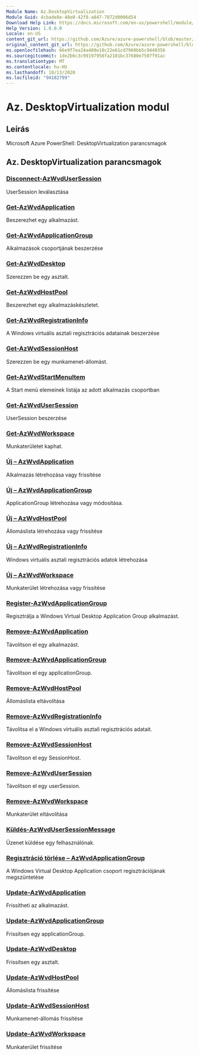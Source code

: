 ```yaml
---
Module Name: Az.DesktopVirtualization
Module Guid: 4cbade8e-48e0-42f8-a847-7872d0006d54
Download Help Link: https://docs.microsoft.com/en-us/powershell/module/az.desktopvirtualization
Help Version: 1.0.0.0
Locale: en-US
content_git_url: https://github.com/Azure/azure-powershell/blob/master/src/DesktopVirtualization/help/Az.DesktopVirtualization.md
original_content_git_url: https://github.com/Azure/azure-powershell/blob/master/src/DesktopVirtualization/help/Az.DesktopVirtualization.md
ms.openlocfilehash: 66e9f7ea24a480e10c22e61cd7960bb5c9440356
ms.sourcegitcommit: 1de2b6c3c99197958fa2101bc37680e7507f91ac
ms.translationtype: MT
ms.contentlocale: hu-HU
ms.lasthandoff: 10/13/2020
ms.locfileid: "94182799"
---
```

# Az. DesktopVirtualization modul
## Leírás
Microsoft Azure PowerShell: DesktopVirtualization parancsmagok

## Az. DesktopVirtualization parancsmagok
### [Disconnect-AzWvdUserSession](Disconnect-AzWvdUserSession.md)
UserSession leválasztása

### [Get-AzWvdApplication](Get-AzWvdApplication.md)
Beszerezhet egy alkalmazást.

### [Get-AzWvdApplicationGroup](Get-AzWvdApplicationGroup.md)
Alkalmazások csoportjának beszerzése

### [Get-AzWvdDesktop](Get-AzWvdDesktop.md)
Szerezzen be egy asztalt.

### [Get-AzWvdHostPool](Get-AzWvdHostPool.md)
Beszerezhet egy alkalmazáskészletet.

### [Get-AzWvdRegistrationInfo](Get-AzWvdRegistrationInfo.md)
A Windows virtuális asztali regisztrációs adatainak beszerzése

### [Get-AzWvdSessionHost](Get-AzWvdSessionHost.md)
Szerezzen be egy munkamenet-állomást.

### [Get-AzWvdStartMenuItem](Get-AzWvdStartMenuItem.md)
A Start menü elemeinek listája az adott alkalmazás csoportban

### [Get-AzWvdUserSession](Get-AzWvdUserSession.md)
UserSession beszerzése

### [Get-AzWvdWorkspace](Get-AzWvdWorkspace.md)
Munkaterületet kaphat.

### [Új – AzWvdApplication](New-AzWvdApplication.md)
Alkalmazás létrehozása vagy frissítése

### [Új – AzWvdApplicationGroup](New-AzWvdApplicationGroup.md)
ApplicationGroup létrehozása vagy módosítása.

### [Új – AzWvdHostPool](New-AzWvdHostPool.md)
Állomáslista létrehozása vagy frissítése

### [Új – AzWvdRegistrationInfo](New-AzWvdRegistrationInfo.md)
Windows virtuális asztali regisztrációs adatok létrehozása

### [Új – AzWvdWorkspace](New-AzWvdWorkspace.md)
Munkaterület létrehozása vagy frissítése

### [Register-AzWvdApplicationGroup](Register-AzWvdApplicationGroup.md)
Regisztrálja a Windows Virtual Desktop Application Group alkalmazást.

### [Remove-AzWvdApplication](Remove-AzWvdApplication.md)
Távolítson el egy alkalmazást.

### [Remove-AzWvdApplicationGroup](Remove-AzWvdApplicationGroup.md)
Távolítson el egy applicationGroup.

### [Remove-AzWvdHostPool](Remove-AzWvdHostPool.md)
Állomáslista eltávolítása

### [Remove-AzWvdRegistrationInfo](Remove-AzWvdRegistrationInfo.md)
Távolítsa el a Windows virtuális asztali regisztrációs adatait.

### [Remove-AzWvdSessionHost](Remove-AzWvdSessionHost.md)
Távolítson el egy SessionHost.

### [Remove-AzWvdUserSession](Remove-AzWvdUserSession.md)
Távolítson el egy userSession.

### [Remove-AzWvdWorkspace](Remove-AzWvdWorkspace.md)
Munkaterület eltávolítása

### [Küldés-AzWvdUserSessionMessage](Send-AzWvdUserSessionMessage.md)
Üzenet küldése egy felhasználónak.

### [Regisztráció törlése – AzWvdApplicationGroup](Unregister-AzWvdApplicationGroup.md)
A Windows Virtual Desktop Application csoport regisztrációjának megszüntetése

### [Update-AzWvdApplication](Update-AzWvdApplication.md)
Frissítheti az alkalmazást.

### [Update-AzWvdApplicationGroup](Update-AzWvdApplicationGroup.md)
Frissítsen egy applicationGroup.

### [Update-AzWvdDesktop](Update-AzWvdDesktop.md)
Frissítsen egy asztalt.

### [Update-AzWvdHostPool](Update-AzWvdHostPool.md)
Állomáslista frissítése

### [Update-AzWvdSessionHost](Update-AzWvdSessionHost.md)
Munkamenet-állomás frissítése

### [Update-AzWvdWorkspace](Update-AzWvdWorkspace.md)
Munkaterület frissítése


